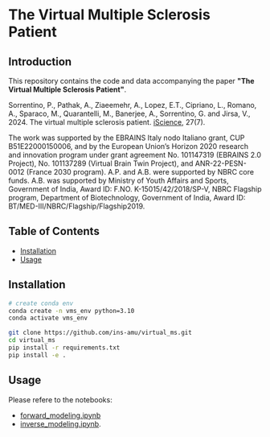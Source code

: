 # The Virtual Multiple Sclerosis Patient

## Introduction
This repository contains the code and data accompanying the paper **"The Virtual Multiple Sclerosis Patient"**. 

Sorrentino, P., Pathak, A., Ziaeemehr, A., Lopez, E.T., Cipriano, L., Romano, A., Sparaco, M., Quarantelli, M., Banerjee, A., Sorrentino, G. and Jirsa, V., 2024. The virtual multiple sclerosis patient. [iScience](https://www.cell.com/iscience/fulltext/S2589-0042(24)01326-9), 27(7).


The work was supported by the EBRAINS Italy nodo Italiano grant, CUP B51E22000150006, and by the European Union’s Horizon 2020 research and innovation program under grant agreement No. 101147319 (EBRAINS 2.0 Project), No. 101137289 (Virtual Brain Twin Project), and ANR-22-PESN-0012 (France 2030 program). A.P. and A.B. were supported by NBRC core funds. A.B. was supported by Ministry of Youth Affairs and Sports, Government of India, Award ID: F.NO. K-15015/42/2018/SP-V, NBRC Flagship program, Department of Biotechnology, Government of India, Award ID: BT/MED-III/NBRC/Flagship/Flagship2019.



## Table of Contents
- [Installation](#installation)
- [Usage](#usage)

## Installation

```bash
# create conda env 
conda create -n vms_env python=3.10
conda activate vms_env

git clone https://github.com/ins-amu/virtual_ms.git
cd virtual_ms
pip install -r requirements.txt
pip install -e .
```

## Usage
Please refere to the notebooks: 
- [forward_modeling.ipynb](https://github.com/ins-amu/virtual_ms/blob/main/notebooks/forward_modeling.ipynb) 
- [inverse_modeling.ipynb](https://github.com/ins-amu/virtual_ms/blob/main/notebooks/inverse_modeling.ipynb).
